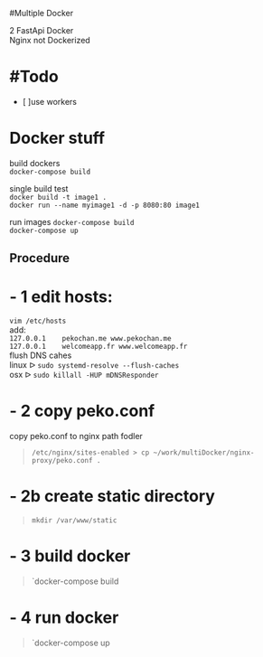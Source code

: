 #Multiple Docker

2 FastApi Docker  
Nginx not Dockerized

#Todo
====
- [ ]use workers

Docker stuff
======

build dockers  
`docker-compose build`  

single build test  
`docker build -t image1 .`  
`docker run --name myimage1 -d -p 8080:80 image1`  

run images
`docker-compose build`  
`docker-compose up`  

Procedure
-----

# - 1 edit hosts:  

`vim /etc/hosts`  
add:  
`127.0.0.1    pekochan.me www.pekochan.me`  
`127.0.0.1    welcomeapp.fr www.welcomeapp.fr`  
flush DNS cahes  
linux ᐅ `sudo systemd-resolve --flush-caches`  
osx ᐅ `sudo killall -HUP mDNSResponder`  

# - 2 copy peko.conf  
copy peko.conf to nginx path fodler
 > `/etc/nginx/sites-enabled > cp ~/work/multiDocker/nginx-proxy/peko.conf .`


# - 2b create static directory

 > `mkdir /var/www/static`


# - 3 build docker

> `docker-compose build

# - 4 run docker

> `docker-compose up

